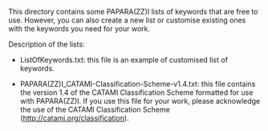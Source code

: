 This directory contains some PAPARA(ZZ)I lists of keywords that are free to use. However, you can also create a new list or customise existing ones with the keywords you need for your work.


Description of the lists:

- ListOfKeywords.txt: this file is an example of customised list of keywords.

- PAPARA(ZZ)I_CATAMI-Classification-Scheme-v1.4.txt: this file contains the version 1.4 of the CATAMI Classification Scheme formatted for use with PAPARA(ZZ)I. If you use this file for your work, please acknowledge the use of the CATAMI Classification Scheme (http://catami.org/classification).

